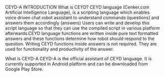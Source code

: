 CEYD-A 
INTRODUCTION
What is CEYD?
CEYD language (Cenker.com Artificial Intelligence Language), is a scripting language which enables voice driven chat robot assistant to understand commands (questions) and answers them accordingly (answers) Users can write and develop this script language so that they can use the compiled script in various platform afterwards.CEYD language functions are written inside pure text formatted answers and these functions determine how robot should respond to the question. Writing CEYD functions inside answers is not required. They are used for functionality and productivity of the answer.

What is CEYD-A
CEYD-A is the official assistant of CEYD language. It is currently supported in Android platform and can be downloaded from Google Play Store.
